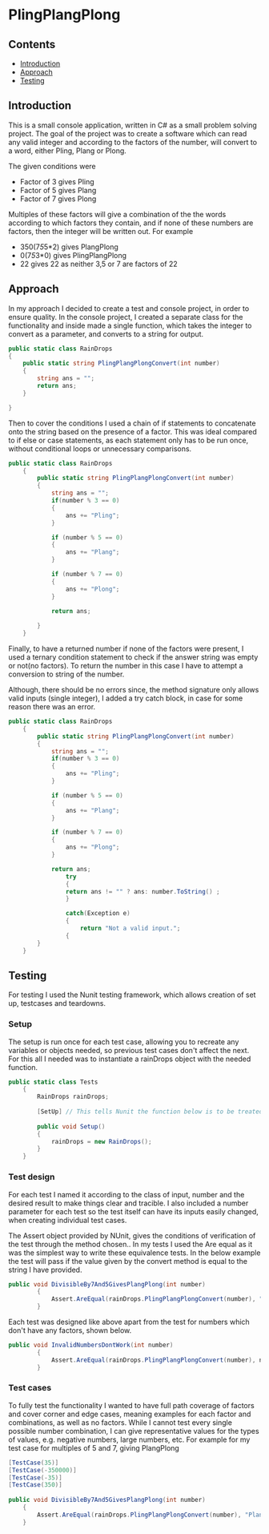 # PlingPlangPlong



## Contents

- [Introduction](#Introduction)
- [Approach](#Approach)
- [Testing](#Testing)

## Introduction

This is a small console application, written in C# as a small problem solving project. The goal of the project was to create a software which can read any valid integer and according to the factors of the number, will convert to a word, either Pling, Plang or Plong. 

The given conditions were

- Factor of 3 gives Pling
- Factor of 5 gives Plang
- Factor of 7 gives Plong

Multiples of these factors will give a combination of the the words according to which factors they contain, and if none of these numbers are factors, then the integer will be written out. For example

- 350(7*5*5*2) gives PlangPlong
- 0(7*5*3*0) gives PlingPlangPlong
- 22 gives 22 as neither 3,5 or 7 are factors of 22

## Approach

In my approach I decided to create a test and console project, in order to ensure quality. In the console project, I created a separate class for the functionality and inside made a single function, which takes the integer to convert as a parameter, and converts to a string for output.
```csharp
public static class RainDrops
{
    public static string PlingPlangPlongConvert(int number)
    {
		string ans = "";
        return ans;
    }

}
```

Then to cover the conditions I used a chain of if statements to concatenate onto the string based on the presence of a factor. This was ideal compared to if else or case statements, as each statement only has to be run once, without conditional loops or unnecessary comparisons. 

```csharp
public static class RainDrops
    {
        public static string PlingPlangPlongConvert(int number)
        {
            string ans = "";
            if(number % 3 == 0)
            {
                ans += "Pling";
            }

            if (number % 5 == 0)
            {
                ans += "Plang";
            }

            if (number % 7 == 0)
            {
                ans += "Plong";
            }

            return ans;
            
        }
    }
```

Finally, to have a returned number if none of the factors were present, I used a ternary condition statement to check if the answer string was empty or not(no factors). To return the number in this case I have to attempt a conversion to string of the number. 

Although, there should be no errors since, the method signature only allows valid inputs (single integer), I added a try catch block, in case for some reason there was an error.

```csharp
public static class RainDrops
    {
        public static string PlingPlangPlongConvert(int number)
        {
            string ans = "";
            if(number % 3 == 0)
            {
                ans += "Pling";
            }

            if (number % 5 == 0)
            {
                ans += "Plang";
            }

            if (number % 7 == 0)
            {
                ans += "Plong";
            }

            return ans;
                try
                {
                return ans != "" ? ans: number.ToString() ;
                }

                catch(Exception e)
                {
                    return "Not a valid input.";
                {
        }
    }
```

## Testing

For testing I used the Nunit testing framework, which allows creation of set up, testcases and teardowns. 

### Setup
The setup is run once for each test case, allowing you to recreate any variables or objects needed, so previous test cases don't affect the next. For this all I needed was to instantiate a rainDrops object with the needed function.

```csharp
public static class Tests
    {
        RainDrops rainDrops;
        
        [SetUp] // This tells Nunit the function below is to be treated as a setup function.
        
        public void Setup()
        {
            rainDrops = new RainDrops();
        }
    }
```

### Test design

For each test I named it according to the class of input, number and the desired result to make things clear and tracible. I also included a number parameter for each test so the test itself can have its inputs easily changed, when creating individual test cases.

The Assert object  provided by NUnit, gives the conditions of verification of the test through the method chosen.. In my tests I used the Are equal as it was the simplest way to write these equivalence tests. In the below example the test will pass if the value given by the convert method is equal to the string I have provided. 


```csharp
public void DivisibleBy7And5GivesPlangPlong(int number)
        {
            Assert.AreEqual(rainDrops.PlingPlangPlongConvert(number), "PlangPlong");
        }
```

Each test was designed like above  apart from the test for numbers which don't have any factors, shown below.

```csharp
public void InvalidNumbersDontWork(int number)
        {
            Assert.AreEqual(rainDrops.PlingPlangPlongConvert(number), number.ToString());
        }
```

### Test cases
To fully test the functionality I wanted to have full path coverage of factors and cover corner and edge cases, meaning  examples for each  factor and combinations, as well as no factors. While I cannot test every single possible number combination, I can give representative values for the types of values, e.g. negative numbers, large numbers, etc. For example for my test case for multiples of 5 and 7, giving PlangPlong

```csharp
[TestCase(35)]
[TestCase(-350000)]
[TestCase(-35)]
[TestCase(350)]
        
public void DivisibleBy7And5GivesPlangPlong(int number)
    {
        Assert.AreEqual(rainDrops.PlingPlangPlongConvert(number), "PlangPlong");
    }
```

